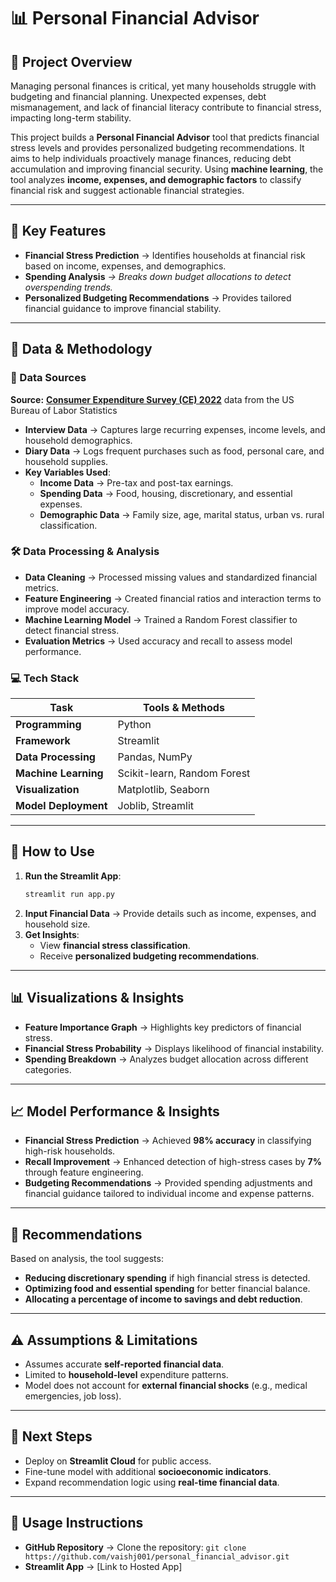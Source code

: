 # 📊 Personal Financial Advisor

## 📌 Project Overview

Managing personal finances is critical, yet many households struggle with budgeting and financial planning. Unexpected expenses, debt mismanagement, and lack of financial literacy contribute to financial stress, impacting long-term stability.

This project builds a **Personal Financial Advisor** tool that predicts financial stress levels and provides personalized budgeting recommendations. It aims to help individuals proactively manage finances, reducing debt accumulation and improving financial security. Using **machine learning**, the tool analyzes **income, expenses, and demographic factors** to classify financial risk and suggest actionable financial strategies.

---

## 🎯 Key Features

- **Financial Stress Prediction** → Identifies households at financial risk based on income, expenses, and demographics.
- **Spending Analysis** *→ Breaks down budget allocations to detect overspending trends.*
- **Personalized Budgeting Recommendations** → Provides tailored financial guidance to improve financial stability.

---

## 🔬 Data & Methodology

### 📂 Data Sources

**Source:** [**Consumer Expenditure Survey (CE) 2022**](https://www.bls.gov/cex/) data from the US Bureau of Labor Statistics

- **Interview Data** → Captures large recurring expenses, income levels, and household demographics.
- **Diary Data** → Logs frequent purchases such as food, personal care, and household supplies.
- **Key Variables Used**:
  - **Income Data** → Pre-tax and post-tax earnings.
  - **Spending Data** → Food, housing, discretionary, and essential expenses.
  - **Demographic Data** → Family size, age, marital status, urban vs. rural classification.

### 🛠 Data Processing & Analysis

- **Data Cleaning** → Processed missing values and standardized financial metrics.
- **Feature Engineering** → Created financial ratios and interaction terms to improve model accuracy.
- **Machine Learning Model** → Trained a Random Forest classifier to detect financial stress.
- **Evaluation Metrics** → Used accuracy and recall to assess model performance.

### 💻 Tech Stack

| Task                 | Tools & Methods             |
| -------------------- | --------------------------- |
| **Programming**      | Python                      |
| **Framework**        | Streamlit                   |
| **Data Processing**  | Pandas, NumPy               |
| **Machine Learning** | Scikit-learn, Random Forest |
| **Visualization**    | Matplotlib, Seaborn         |
| **Model Deployment** | Joblib, Streamlit           |

---

## 🚀 How to Use

1. **Run the Streamlit App**:
   ```bash
   streamlit run app.py
   ```
2. **Input Financial Data** → Provide details such as income, expenses, and household size.
3. **Get Insights**:
   - View **financial stress classification**.
   - Receive **personalized budgeting recommendations**.

---

## 📊 Visualizations & Insights

- **Feature Importance Graph** → Highlights key predictors of financial stress.
- **Financial Stress Probability** → Displays likelihood of financial instability.
- **Spending Breakdown** → Analyzes budget allocation across different categories.

---

## 📈 Model Performance & Insights

- **Financial Stress Prediction** → Achieved **98% accuracy** in classifying high-risk households.
- **Recall Improvement** → Enhanced detection of high-stress cases by **7%** through feature engineering.
- **Budgeting Recommendations** → Provided spending adjustments and financial guidance tailored to individual income and expense patterns.

---

## 🔎 Recommendations

Based on analysis, the tool suggests:

- **Reducing discretionary spending** if high financial stress is detected.
- **Optimizing food and essential spending** for better financial balance.
- **Allocating a percentage of income to savings and debt reduction**.

---

## ⚠️ Assumptions & Limitations

- Assumes accurate **self-reported financial data**.
- Limited to **household-level** expenditure patterns.
- Model does not account for **external financial shocks** (e.g., medical emergencies, job loss).

---

## 🔮 Next Steps

- Deploy on **Streamlit Cloud** for public access.
- Fine-tune model with additional **socioeconomic indicators**.
- Expand recommendation logic using **real-time financial data**.

---

## 🔧 Usage Instructions

- **GitHub Repository** → Clone the repository: `git clone https://github.com/vaishj001/personal_financial_advisor.git`
- **Streamlit App** → [Link to Hosted App]
